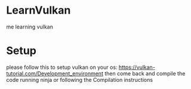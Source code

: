 # LearnVulkan
me learning vulkan


# Setup
please follow this to setup vulkan on your os: https://vulkan-tutorial.com/Development_environment 
then come back and compile the code running ninja or following the Compilation instructions
